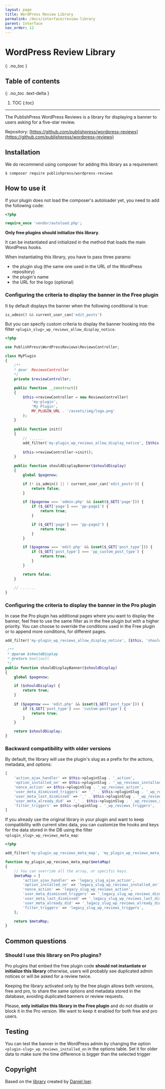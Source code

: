 ```yaml
---
layout: page
title: WordPress Review Library
permalink: /docs/interface/review-library
parent: Interface
nav_order: 12
---
```


# WordPress Review Library
{: .no_toc }

## Table of contents
{: .no_toc .text-delta }

1. TOC
{:toc}

---
The PublishPress WordPress Reviews is a library for displaying a banner to users asking for a five-star review.

Repository: [https://github.com/publishpress/wordpress-reviews](https://github.com/publishpress/wordpress-reviews)

## Installation

We do recommend using composer for adding this library as a requirement:

```shell
$ composer require publishpress/wordpress-reviews
```

## How to use it

If your plugin does not load the composer's autoloader yet, you need to add the following code:

```php
<?php

require_once 'vendor/autoload.php';
```

**Only free plugins should initialize this library**.

It can be instantiated and initialized in the method that loads the main WordPress hooks.

When instantiating this library, you have to pass three params:

* the plugin slug (the same one used in the URL of the WordPress repository)
* the plugin's name
* the URL for the logo (optional)

### Configuring the criteria to display the banner in the Free plugin

It by default displays the banner when the following conditional is true:

```php
is_admin() && current_user_can('edit_posts')
```

But you can specify custom criteria to display the banner hooking into the filter `<plugin_slug>_wp_reviews_allow_display_notice`.

```php
<?php

use PublishPress\WordPressReviews\ReviewsController;

class MyPlugin
{
    /**
    * @var  ReviewsController
    */
    private $reviewController;
    
    public function __construct()
    {
        $this->reviewController = new ReviewsController(
            'my-plugin',
            'My Plugin',
            MY_PLUGIN_URL . '/assets/img/logo.png'
        );
    }
    
    public function init()
    {
        // .......
        add_filter('my-plugin_wp_reviews_allow_display_notice', [$this, 'shouldDisplayBanner']);
        
        $this->reviewController->init();
    }
    
    public function shouldDisplayBanner($shouldDisplay)
    {
        global $pagenow;

        if (! is_admin() || ! current_user_can('edit_posts')) {
            return false;
        }

        if ($pagenow === 'admin.php' && isset($_GET['page'])) {
            if ($_GET['page'] === 'pp-page1') {
                return true;
            }

            if ($_GET['page'] === 'pp-page2') {
                return true;
            }
        }

        if ($pagenow === 'edit.php' && isset($_GET['post_type'])) {
            if ($_GET['post_type'] === 'pp_custom_post_type') {
                return true;
            }
        }

        return false;
    }
    
    // .......
}
```

### Configuring the criteria to display the banner in the Pro plugin

In case the Pro plugin has additional pages where you want to display the banner, feel free to use the same filter as
in the free plugin but with a higher priority. You can choose to override the conditions used in the Free plugin
or to append more conditions, for different pages.

```php
add_filter('my-plugin_wp_reviews_allow_display_notice', [$this, 'shouldDisplayBanner'], 20);
```

```php
 /**
 * @param $shouldDisplay
 * @return bool|null
 */
public function shouldDisplayBanner($shouldDisplay)
{
    global $pagenow;

    if ($shouldDisplay) {
        return true;
    }
    
    if ($pagenow === 'edit.php' && isset($_GET['post_type'])) {
        if ($_GET['post_type'] === 'custom-posttype') {
            return true;
        }
    }

    return $shouldDisplay;
}
```

### Backward compatibility with older versions

By default, the library will use the plugin's slug as a prefix for the actions, metadata, and options:

```php
[
    'action_ajax_handler' => $this->pluginSlug . '_action',
    'option_installed_on' => $this->pluginSlug . '_wp_reviews_installed_on',
    'nonce_action' => $this->pluginSlug . '_wp_reviews_action',
    'user_meta_dismissed_triggers' => '_' . $this->pluginSlug . '_wp_reviews_dismissed_triggers',
    'user_meta_last_dismissed' => '_' . $this->pluginSlug . '_wp_reviews_last_dismissed',
    'user_meta_already_did' => '_' . $this->pluginSlug . '_wp_reviews_already_did',
    'filter_triggers' => $this->pluginSlug . '_wp_reviews_triggers',
]
```

If you already use the original library in your plugin and want to keep compatibility with current sites data, you can customize the
hooks and keys for the data stored in the DB using the filter `<plugin_slug>_wp_reviews_meta_map`:

```php
<?php

add_filter('my-plugin_wp_reviews_meta_map', 'my_plugin_wp_reviews_meta_map');

function my_plugin_wp_reviews_meta_map($metaMap)
{
    // You can override all the array, or specific keys.
    $metaMap = [
        'action_ajax_handler' => 'legacy_slug_ajax_action',
        'option_installed_on' => 'legacy_slug_wp_reviews_installed_on',
        'nonce_action' => 'legacy_slug_wp_reviews_action',
        'user_meta_dismissed_triggers' => '_legacy_slug_wp_reviews_dismissed_triggers',
        'user_meta_last_dismissed' => '_legacy_slug_wp_reviews_last_dismissed',
        'user_meta_already_did' => '_legacy_slug_wp_reviews_already_did',
        'filter_triggers' => 'legacy_slug_wp_reviews_triggers',
    ];

    return $metaMap;
}
```

## Common questions

### Should I use this library on Pro plugins?

Pro plugins that embed the free plugin code **should not instantiate or initialize this library** otherwise, users will
probably see duplicated admin notices or will be asked for a review twice.

Keeping the library activated only by the free plugin allows both versions, free and pro,
to share the same options and metadata stored in the database, avoiding duplicated banners or review requests.

Please, **only initialize this library in the Free plugin** and do not disable or block it in the Pro version. We want to keep it enabled
for both free and pro users.


## Testing

You can test the banner in the WordPress admin by changing the option `<plugin-slug>_wp_reviews_installed_on` in the options table. Set it for older data to make sure the time difference is bigger than the selected trigger

## Copyright

Based on the [library](https://github.com/danieliser/WP-Product-In-Dash-Review-Requests) created by [Daniel Iser](https://danieliser.com).
